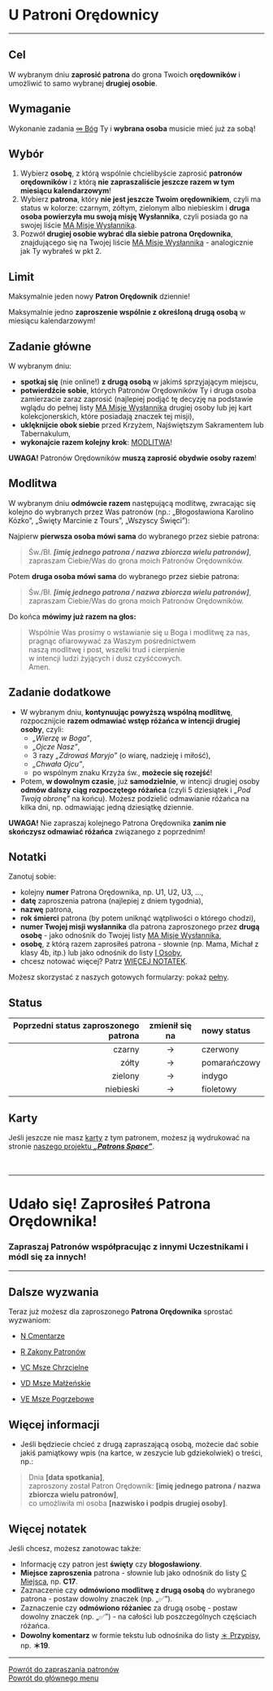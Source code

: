 # <span class="status status-list"><span class="status status-red">U</span> Patroni Orędownicy</span>
---
## Cel
W <span class="selected-day-info">wybranym dniu</span> **zaprosić patrona** do grona Twoich **orędowników** i umożliwić to samo wybranej **drugiej osobie**.
## Wymaganie
Wykonanie zadania [<span class="status status-list"><span class="status status-god">∞</span> Bóg</span>](bog.md) Ty i **wybrana osoba** musicie mieć już za sobą!
## Wybór
1. Wybierz **osobę**, z którą wspólnie chcielibyście zaprosić **patronów orędowników** i z którą **nie zapraszaliście jeszcze razem w tym miesiącu kalendarzowym**!
1. Wybierz **patrona**, który **nie jest jeszcze Twoim orędownikiem**, czyli ma status w kolorze: <span class="status status-black">czarnym</span>, <span class="status status-yellow">zółtym</span>, <span class="status status-green">zielonym</span> albo <span class="status status-blue">niebieskim</span> i **druga osoba powierzyła mu swoją misję Wysłannika**, czyli posiada go na swojej liście [<span class="status status-list"><span class="status status-mission">MA</span> Misje Wysłannika</span>](misje_wyslannika.md).
1. Pozwół **drugiej osobie wybrać dla siebie patrona Orędownika**, znajdującego się na Twojej liście [<span class="status status-list"><span class="status status-mission">MA</span> Misje Wysłannika</span>](misje_wyslannika.md) - analogicznie jak Ty wybrałeś w pkt 2.


## Limit
Maksymalnie jeden nowy **Patron Orędownik** dziennie!

Maksymalnie jedno **zaproszenie wspólnie z określoną drugą osobą** w miesiącu kalendarzowym!
## Zadanie główne
W <span class="selected-day-info">wybranym dniu</span>:
- **spotkaj się** (nie online!) **z drugą osobą** w jakimś sprzyjającym miejscu,
- **potwierdźcie sobie**, których Patronów Orędowników Ty i druga osoba zamierzacie zaraz zaprosić (najlepiej podjąć tę decyzję na podstawie wglądu do pełnej listy [<span class="status status-list"><span class="status status-mission">MA</span> Misje Wysłannika</span>](misje_wyslannika.md) drugiej osoby lub jej kart kolekcjonerskich, które posiadają znaczek tej misji),
- **uklęknijcie obok siebie** przed Krzyżem, Najświętszym Sakramentem lub Tabernakulum,
- **wykonajcie razem kolejny krok**: [MODLITWA](#patroni-oredownicy-modlitwa)!

**UWAGA!** Patronów Orędowników **muszą zaprosić obydwie osoby razem**!
## <span id="patroni-oredownicy-modlitwa">Modlitwa</span>
W <span class="selected-day-info">wybranym dniu</span> **odmówcie razem** następującą modlitwę, zwracając się kolejno do wybranych przez Was patronów (np.: „Błogosławiona Karolino Kózko”, „Święty Marcinie z Tours”, „Wszyscy Święci”):

Najpierw **pierwsza osoba mówi sama** do wybranego przez siebie patrona:
> Św./Bł. _**[imię jednego patrona / nazwa zbiorcza wielu patronów]**_,  
> zapraszam Ciebie/Was do grona moich Patronów Orędowników.  

Potem **druga osoba mówi sama** do wybranego przez siebie patrona:
> Św./Bł. _**[imię jednego patrona / nazwa zbiorcza wielu patronów]**_,  
> zapraszam Ciebie/Was do grona moich Patronów Orędowników.  

Do końca **mówimy już razem na głos:**
> Wspólnie Was prosimy o wstawianie się u Boga i modlitwę za nas,  
> pragnąc ofiarowywać za Waszym pośrednictwem  
> naszą modlitwę i post, wszelki trud i cierpienie  
> w intencji ludzi żyjących i dusz czyśćcowych.  
> Amen.
## Zadanie dodatkowe
- W <span class="selected-day-info">wybranym dniu</span>, **kontynuując powyższą wspólną modlitwę**, rozpocznijcie **razem odmawiać wstęp różańca w intencji drugiej osoby**, czyli:
  - _„Wierzę w Boga”_,
  - _„Ojcze Nasz”_,
  - 3 razy  _„Zdrowaś Maryjo”_ (o wiarę, nadzieję i miłość),
  - _„Chwała Ojcu”_,
  - po wspólnym znaku Krzyża św., **możecie się rozejść**!
- Potem, **w dowolnym czasie**, już **samodzielnie**, w intencji drugiej osoby **odmów dalszy ciąg rozpoczętego różańca** (czyli 5 dziesiątek i _„Pod Twoją obronę”_ na końcu). Możesz podzielić odmawianie różańca na kilka dni, np. odmawiając jedną dziesiątkę dziennie.

**UWAGA!** Nie zapraszaj kolejnego Patrona Orędownika **zanim nie skończysz odmawiać różańca** związanego z poprzednim!
## Notatki
Zanotuj sobie:
- kolejny **numer** Patrona Orędownika, np. U1, U2, U3, ...,
- **datę** zaproszenia patrona (najlepiej z dniem tygodnia),
- **nazwę** patrona,
- **rok śmierci** patrona (by potem uniknąć wątpliwości o którego chodzi),
- **numer Twojej misji wysłannika** dla patrona zaproszonego przez **drugą osobę** - jako odnośnik do Twojej listy [<span class="status status-list"><span class="status status-mission">MA</span> Misje Wysłannika</span>](misje_wyslannika.md),
- **osobę**, z którą razem zaprosiłeś patrona - słownie (np. Mama, Michał z klasy 4b, itp.) lub jako odnośnik do listy [<span class="status status-list"><span class="status status-list">I</span> Osoby</span>](osoby.md),
- chcesz notować więcej? Patrz [WIĘCEJ NOTATEK](#patroni-oredownicy-wiecej-notatek).

Możesz skorzystać z naszych gotowych formularzy: pokaż [pełny](../../pl/pdf/lista_v1_u_patroni_oredownicy.pdf).
## Status
| Poprzedni status zaproszonego patrona | zmienił się na | nowy status |
|---:|:---:|:---|
|<span class="status status-black">czarny</span>|→|<span class="status status-red">czerwony</span>|
|<span class="status status-yellow">zółty</span>|→|<span class="status status-orange">pomarańczowy</span>|
|<span class="status status-green">zielony</span>|→|<span class="status status-indigo">indygo</span>|
|<span class="status status-blue">niebieski</span>|→|<span class="status status-violet">fioletowy</span>|
## Karty
Jeśli jeszcze nie masz [karty](karty_kolekcjonerskie.md) z tym patronem, możesz ją wydrukować na stronie [naszego projektu **_„Patrons Space”_**](https://pl.patrons.space/cards).
<br />
<br />
<br />

---
# Udało się! Zaprosiłeś **Patrona Orędownika**!
### Zapraszaj Patronów współpracując z innymi Uczestnikami i módl się za innych!
---

## Dalsze wyzwania
Teraz już możesz dla zaproszonego **Patrona Orędownika** sprostać wyzwaniom:
- [<span class="status status-list"><span class="status status-list">N</span> Cmentarze</span>](cmentarze.md)

- [<span class="status status-list"><span class="status status-list">R</span> Zakony Patronów</span>](zakony_patronow.md)

- [<span class="status status-list"><span class="status status-list">VC</span> Msze Chrzcielne</span>](msze_chrzcielne.md)

- [<span class="status status-list"><span class="status status-list">VD</span> Msze Małżeńskie</span>](msze_malzenskie.md)

- [<span class="status status-list"><span class="status status-list">VE</span> Msze Pogrzebowe</span>](msze_pogrzebowe.md)
## <span id="patroni-oredownicy-wiecej-informacji">Więcej informacji</span>
- Jeśli będziecie chcieć z drugą zapraszającą osobą, możecie dać sobie jakiś pamiątkowy wpis (na kartce, w zeszycie lub gdziekolwiek) o treści, np.:
> Dnia **[data spotkania]**,  
> zaproszony został Patron Orędownik: **[imię jednego patrona / nazwa zbiorcza wielu patronów]**,  
> co umożliwiła mi osoba **[nazwisko i podpis drugiej osoby]**.
## <span id="patroni-oredownicy-wiecej-notatek">Więcej notatek</span>
Jeśli chcesz, możesz zanotowac także:
- Informację czy patron jest **święty** czy **błogosławiony**.
- **Miejsce zaproszenia** patrona - słownie lub jako odnośnik do listy [<span class="status status-list"><span class="status status-list">C</span> Miejsca</span>](miejsca.md), np. **C17**.
- Zaznaczenie czy **odmówiono modlitwę z drugą osobą** do wybranego patrona - postaw dowolny znaczek (np. „✅”).
- Zaznaczenie czy **odmówiono różaniec** za drugą osobę - postaw dowolny znaczek (np. „✅”) - na całości lub poszczególnych częściach różańca.
- **Dowolny komentarz** w formie tekstu lub odnośnika do listy [<span class="status status-list"><span class="status status-list">＊</span> Przypisy</span>](przypisy.md), np. **＊19**.

---

[Powrót do zapraszania patronów](jak_zapraszac_patronow.md#jak-zapraszac-patronow-patron-oredownik)  
[Powrót do głównego menu](index.md)

